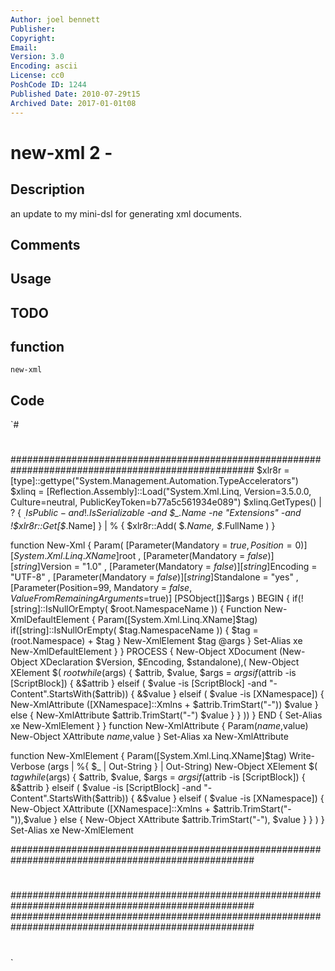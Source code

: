 ```yaml
---
Author: joel bennett
Publisher: 
Copyright: 
Email: 
Version: 3.0
Encoding: ascii
License: cc0
PoshCode ID: 1244
Published Date: 2010-07-29t15
Archived Date: 2017-01-01t08
---
```


# new-xml 2 - 

## Description

an update to my mini-dsl for generating xml documents.

## Comments



## Usage



## TODO



## function

`new-xml`

## Code

`#
 #
 ####################################################################################################
 $xlr8r = [type]::gettype("System.Management.Automation.TypeAccelerators")
 $xlinq = [Reflection.Assembly]::Load("System.Xml.Linq, Version=3.5.0.0, Culture=neutral, PublicKeyToken=b77a5c561934e089")
 $xlinq.GetTypes() | ? { $_.IsPublic -and !$_.IsSerializable -and $_.Name -ne "Extensions" -and !$xlr8r::Get[$_.Name] } | % {
   $xlr8r::Add( $_.Name, $_.FullName )
 }
 
 function New-Xml {
 Param(
    [Parameter(Mandatory = $true, Position = 0)]
    [System.Xml.Linq.XName]$root
 ,
    [Parameter(Mandatory = $false)]
    [string]$Version = "1.0"
 ,
    [Parameter(Mandatory = $false)]
    [string]$Encoding = "UTF-8"
 ,
    [Parameter(Mandatory = $false)]
    [string]$Standalone = "yes"
 ,
    [Parameter(Position=99, Mandatory = $false, ValueFromRemainingArguments=$true)]
    [PSObject[]]$args
 )
 BEGIN {
    if(![string]::IsNullOrEmpty( $root.NamespaceName )) {
       Function New-XmlDefaultElement {
          Param([System.Xml.Linq.XName]$tag)
          if([string]::IsNullOrEmpty( $tag.NamespaceName )) {
             $tag = $($root.Namespace) + $tag
          }
          New-XmlElement $tag @args
       }
       Set-Alias xe New-XmlDefaultElement
    }
 }
 PROCESS {
    New-Object XDocument (New-Object XDeclaration $Version, $Encoding, $standalone),(
       New-Object XElement $(
          $root
          while($args) {
             $attrib, $value, $args = $args
             if($attrib -is [ScriptBlock]) {
                &$attrib
             } elseif ( $value -is [ScriptBlock] -and "-Content".StartsWith($attrib)) {
                &$value
             } elseif ( $value -is [XNamespace]) {
                New-XmlAttribute ([XNamespace]::Xmlns + $attrib.TrimStart("-")) $value
             } else {
                New-XmlAttribute $attrib.TrimStart("-") $value
             }
          }
       ))
 }
 END {
    Set-Alias xe New-XmlElement
 }
 }
 function New-XmlAttribute {
 Param($name,$value)
    New-Object XAttribute $name,$value
 }
 Set-Alias xa New-XmlAttribute
 
 
 function New-XmlElement {
   Param([System.Xml.Linq.XName]$tag)
   Write-Verbose $($args | %{ $_ | Out-String } | Out-String)
   New-Object XElement $(
      $tag
      while($args) {
         $attrib, $value, $args = $args
         if($attrib -is [ScriptBlock]) {
            &$attrib
         } elseif ( $value -is [ScriptBlock] -and "-Content".StartsWith($attrib)) {
            &$value
         } elseif ( $value -is [XNamespace]) {
             New-Object XAttribute ([XNamespace]::Xmlns + $attrib.TrimStart("-")),$value
         } else {
            New-Object XAttribute $attrib.TrimStart("-"), $value
         }
      }
    )
 }
 Set-Alias xe New-XmlElement
 
 
 
 
 ####################################################################################################
 #
 #
 #
 
 
 ####################################################################################################
 ####################################################################################################
 #
 #
 #
 #
`

